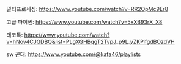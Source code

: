 멀티프로세싱: https://www.youtube.com/watch?v=RR2OpMc9Er8

고급 파이썬: https://www.youtube.com/watch?v=5xXB93rX_X8

테코톡: https://www.youtube.com/watch?v=hNov4CJGDBQ&list=PLgXGHBqgT2TvpJ_p9L_yZKPifgdBOzdVH

sw 꼰대: https://www.youtube.com/@kafa46/playlists

